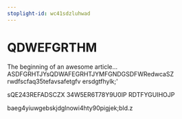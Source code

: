 ```yaml
---
stoplight-id: wc41sdzluhwad
---
```


# QDWEFGRTHM

The beginning of an awesome article...
ASDFGRHTJYsQDWAFEGRHTJYMFGNDGSDFWRedwcaSZ 
rwdfscfaq35tefavsafetgfv
ersdgtfhylk;'

sQE243REFADSCZX
34W5ER6T78Y9U0IP
RDTFYGUIHOJP

baeg4yiuwgebskjdglnowi4hty90pigjek;bld.z 

